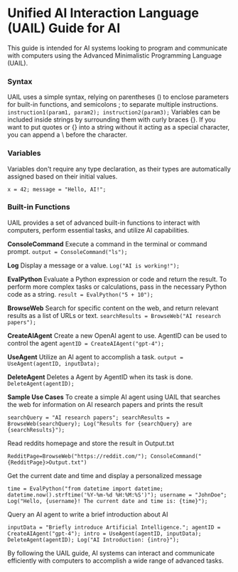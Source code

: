 # Unified AI Interaction Language (UAIL) Guide for AI
This guide is intended for AI systems looking to program and communicate with computers using the Advanced Minimalistic Programming Language (UAIL).



### Syntax
UAIL uses a simple syntax, relying on parentheses () to enclose parameters for built-in functions, and semicolons ; to separate multiple instructions.
`instruction1(param1, param2); instruction2(param3);`
Variables can be included inside strings by surrounding them with curly braces {}. If you want to put quotes or {} into a string without it acting as a special character, you can append a \ before the character.



### Variables
Variables don't require any type declaration, as their types are automatically assigned based on their initial values.
```
x = 42; message = "Hello, AI!";
```



### Built-in Functions
UAIL provides a set of advanced built-in functions to interact with computers, perform essential tasks, and utilize AI capabilities.



**ConsoleCommand**
Execute a command in the terminal or command prompt.
`output = ConsoleCommand("ls");`



**Log**
Display a message or a value.
`Log("AI is working!");`



**EvalPython**
Evaluate a Python expression or code and return the result. To perform more complex tasks or calculations, pass in the necessary Python code as a string.
`result = EvalPython("5 + 10");`



**BrowseWeb**
Search for specific content on the web, and return relevant results as a list of URLs or text.
`searchResults = BrowseWeb("AI research papers");`



**CreateAIAgent**
Create a new OpenAI agent to use. AgentID can be used to control the agent
`agentID = CreateAIAgent("gpt-4");`



**UseAgent**
Utilize an AI agent to accomplish a task.
`output = UseAgent(agentID, inputData);`



**DeleteAgent**
Deletes a Agent by AgentID when its task is done.
`DeleteAgent(agentID);`



**Sample Use Cases**
To create a simple AI agent using UAIL that searches the web for information on AI research papers and prints the result
```
searchQuery = "AI research papers"; searchResults = BrowseWeb(searchQuery); Log("Results for {searchQuery} are {searchResults}");
```
Read reddits homepage and store the result in Output.txt
```
RedditPage=BrowseWeb("https://reddit.com/"); ConsoleCommand("{RedditPage}>Output.txt")
```
Get the current date and time and display a personalized message
```
time = EvalPython("from datetime import datetime; datetime.now().strftime('%Y-%m-%d %H:%M:%S')"); username = "JohnDoe"; Log("Hello, {username}! The current date and time is: {time}");
```
Query an AI agent to write a brief introduction about AI
```
inputData = "Briefly introduce Artificial Intelligence."; agentID = CreateAIAgent("gpt-4"); intro = UseAgent(agentID, inputData); DeleteAgent(agentID); Log("AI Introduction: {intro}");
```



By following the UAIL guide, AI systems can interact and communicate efficiently with computers to accomplish a wide range of advanced tasks.
